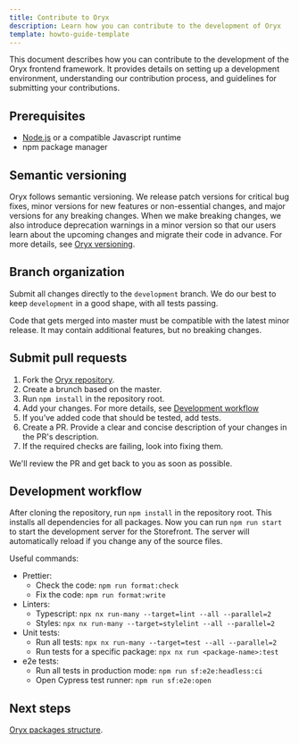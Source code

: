 ```yaml
---
title: Contribute to Oryx
description: Learn how you can contribute to the development of Oryx
template: howto-guide-template
---
```


This document describes how you can contribute to the development of the Oryx frontend framework. It provides details on setting up a development environment, understanding our contribution process, and guidelines for submitting your contributions.

## Prerequisites

- [Node.js](https://nodejs.org/) or a compatible Javascript runtime
- npm package manager

## Semantic versioning

Oryx follows semantic versioning. We release patch versions for critical bug fixes, minor versions for new features or non-essential changes, and major versions for any breaking changes. When we make breaking changes, we also introduce deprecation warnings in a minor version so that our users learn about the upcoming changes and migrate their code in advance. For more details, see [Oryx versioning](/docs/scos/dev/front-end-development/{{page.version}}/oryx/getting-started/oryx-versioning.html).

## Branch organization

Submit all changes directly to the `development` branch. We do our best to keep `development` in a good shape, with all tests passing.

Code that gets merged into master must be compatible with the latest minor release. It may contain additional features, but no breaking changes.

## Submit pull requests

1. Fork the [Oryx repository](https://github.com/oryx-frontend/oryx).
2. Create a brunch based on the master.
3. Run `npm install` in the repository root.  
4. Add your changes. For more details, see [Development workflow](#development-workflow)
5. If you’ve added code that should be tested, add tests.
6. Create a PR. Provide a clear and concise description of your changes in the PR's description.
7. If the required checks are failing, look into fixing them.

We'll review the PR and get back to you as soon as possible.

## Development workflow

After cloning the repository, run `npm install` in the repository root. This installs all dependencies for all packages.
Now you can run `npm run start` to start the development server for the Storefront. The server will automatically reload if you change any of the source files.

Useful commands:
- Prettier:
  - Check the code: `npm run format:check`
  - Fix the code: `npm run format:write`
- Linters:
  - Typescript: `npx nx run-many --target=lint --all --parallel=2`
  - Styles: `npx nx run-many --target=stylelint --all --parallel=2`
- Unit tests:
  - Run all tests: `npx nx run-many --target=test --all --parallel=2`
  - Run tests for a specific package: `npx nx run <package-name>:test`  
- e2e tests:
  - Run all tests in production mode: `npm run sf:e2e:headless:ci`
  - Open Cypress test runner: `npm run sf:e2e:open`  

## Next steps

[Oryx packages structure](/docs/dg/dev/frontend-development/{{page.version}}/oryx/getting-started/oryx-packages.html).
